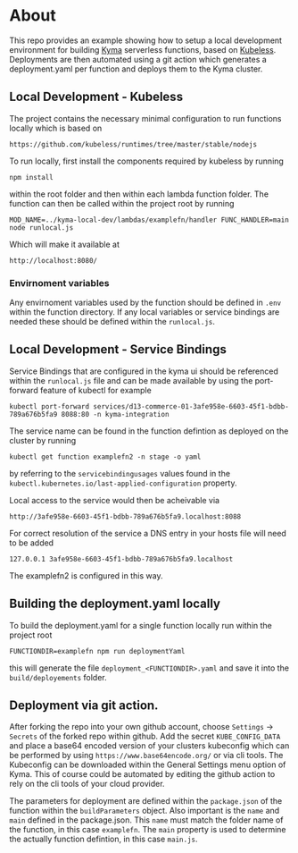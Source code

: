 # About

This repo provides an example showing how to setup a local development environment for building [Kyma](https://kyma-project.io/) serverless functions, based on [Kubeless](https://kubeless.io/). Deployments are then automated using a git action which generates a deployment.yaml per function and deploys them to the Kyma cluster.

## Local Development - Kubeless

The project contains the necessary minimal configuration to run functions locally which is based on

`https://github.com/kubeless/runtimes/tree/master/stable/nodejs`

To run locally, first install the components required by kubeless by running

`npm install`

within the root folder and then within each lambda function folder. The function can then be called within the project root by running

`MOD_NAME=../kyma-local-dev/lambdas/examplefn/handler FUNC_HANDLER=main node runlocal.js`

Which will make it available at

`http://localhost:8080/`

### Envirnoment variables

Any envirnoment variables used by the function should be defined in `.env` within the function directory. If any local variables or service bindings are needed these should be defined within the `runlocal.js`.

## Local Development - Service Bindings

Service Bindings that are configured in the kyma ui should be referenced within the `runlocal.js` file and can be made available by using the port-forward feature of kubectl for example

`kubectl port-forward services/d13-commerce-01-3afe958e-6603-45f1-bdbb-789a676b5fa9 8088:80 -n kyma-integration`

The service name can be found in the function defintion as deployed on the cluster by running

`kubectl get function examplefn2 -n stage -o yaml`

by referring to the `servicebindingusages` values found in the `kubectl.kubernetes.io/last-applied-configuration` property.

Local access to the service would then be acheivable via

`http://3afe958e-6603-45f1-bdbb-789a676b5fa9.localhost:8088`

For correct resolution of the service a DNS entry in your hosts file will need to be added

`127.0.0.1 3afe958e-6603-45f1-bdbb-789a676b5fa9.localhost`

The examplefn2 is configured in this way.

## Building the deployment.yaml locally

To build the deployment.yaml for a single function locally run within the project root

`FUNCTIONDIR=examplefn npm run deploymentYaml`

this will generate the file `deployment_<FUNCTIONDIR>.yaml` and save it into the `build/deployements` folder.

## Deployment via git action.

After forking the repo into your own github account, choose `Settings` -> `Secrets` of the forked repo within github. Add the secret `KUBE_CONFIG_DATA` and place a base64 encoded version of your clusters kubeconfig which can be performed by using `https://www.base64encode.org/` or via cli tools. The Kubeconfig can be downloaded within the General Settings menu option of Kyma. This of course could be automated by editing the github action to rely on the cli tools of your cloud provider.

The parameters for deployment are defined within the `package.json` of the function within the `buildParameters` object. Also important is the `name` and `main` defined in the package.json. This `name` must match the folder name of the function, in this case `examplefn`. The `main` property is used to determine the actually function defintion, in this case `main.js`.

